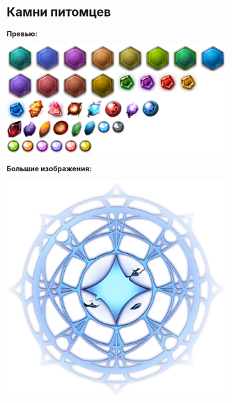 # Камни питомцев

### Превью:
![collage.png](collage.png)

### Большие изображения:
![Slot_magic_circle.png](Slot_magic_circle.png)
